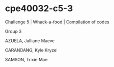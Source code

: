 # cpe40032-c5-3
Challenge 5 | Whack-a-food | Compilation of codes

Group 3

AZUELA, Julliane Maeve

CARANDANG, Kyle Kryzel

SAMSON, Trixie Mae
